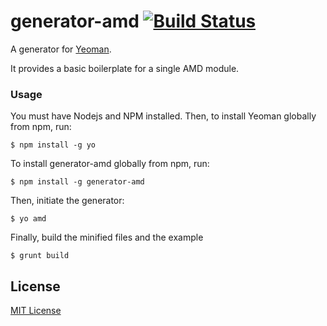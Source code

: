 # generator-amd [![Build Status](https://secure.travis-ci.org/t1st3/generator-amd.png?branch=master)](https://travis-ci.org/t1st3/generator-amd)

A generator for [Yeoman](http://yeoman.io).

It provides a basic boilerplate for a single AMD module.

### Usage

You must have Nodejs and NPM installed. Then, to install Yeoman globally from npm, run:

```
$ npm install -g yo
```

To install generator-amd globally from npm, run:

```
$ npm install -g generator-amd
```

Then, initiate the generator:

```
$ yo amd
```

Finally, build the minified files and the example

```
$ grunt build
```

## License

[MIT License](http://en.wikipedia.org/wiki/MIT_License)
